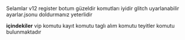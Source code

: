 Selamlar v12 register botum güzeldir komutları iyidir glitch uyarlanabilir
ayarlar.jsonu doldurmanız yeterlidir




**içindekiler**
vip komutu
kayıt komutu
taglı alım komutu
teyitler komutu bulunmaktadır
